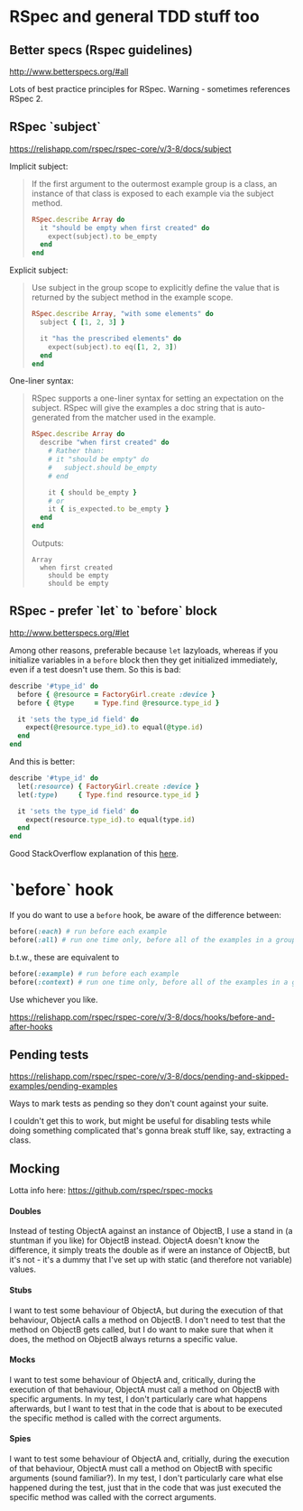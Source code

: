 # RSpec and general TDD stuff too

## Better specs (Rspec guidelines)

<http://www.betterspecs.org/#all>

Lots of best practice principles for RSpec. Warning - sometimes references RSpec 2.

## RSpec \`subject\`

<https://relishapp.com/rspec/rspec-core/v/3-8/docs/subject>

Implicit subject:
> If the first argument to the outermost example group is a class, an instance of that class is exposed to each example via the subject method.
> ```ruby
> RSpec.describe Array do
>   it "should be empty when first created" do
>     expect(subject).to be_empty
>   end
> end
> ```

Explicit subject:
> Use subject in the group scope to explicitly define the value that is returned by the subject method in the example scope.
> ```ruby
> RSpec.describe Array, "with some elements" do
>   subject { [1, 2, 3] }
> 
>   it "has the prescribed elements" do
>     expect(subject).to eq([1, 2, 3])
>   end
> end
> ```

One-liner syntax:
> RSpec supports a one-liner syntax for setting an expectation on the subject. RSpec will give the examples a doc string that is auto-generated from the matcher used in the example.
> ```ruby
> RSpec.describe Array do
>   describe "when first created" do
>     # Rather than:
>     # it "should be empty" do
>     #   subject.should be_empty
>     # end
> 
>     it { should be_empty }
>     # or
>     it { is_expected.to be_empty }
>   end
> end
> ```
> Outputs:
> ```
> Array
>   when first created
>     should be empty
>     should be empty
> ```

## RSpec - prefer \`let\` to \`before\` block

<http://www.betterspecs.org/#let>

Among other reasons, preferable because `let` lazyloads, whereas if you initialize variables in a `before` block then they get initialized immediately, even if a test doesn't use them. So this is bad:

```ruby
describe '#type_id' do
  before { @resource = FactoryGirl.create :device }
  before { @type     = Type.find @resource.type_id }

  it 'sets the type_id field' do
    expect(@resource.type_id).to equal(@type.id)
  end
end
```

And this is better:

```ruby
describe '#type_id' do
  let(:resource) { FactoryGirl.create :device }
  let(:type)     { Type.find resource.type_id }

  it 'sets the type_id field' do
    expect(resource.type_id).to equal(type.id)
  end
end
```

Good StackOverflow explanation of this [here](https://stackoverflow.com/questions/5359558/when-to-use-rspec-let/5359979#5359979).

# \`before\` hook

If you do want to use a `before` hook, be aware of the difference between:

```ruby
before(:each) # run before each example
before(:all) # run one time only, before all of the examples in a group
```

b.t.w., these are equivalent to

```ruby
before(:example) # run before each example
before(:context) # run one time only, before all of the examples in a group
```

Use whichever you like.

<https://relishapp.com/rspec/rspec-core/v/3-8/docs/hooks/before-and-after-hooks>

## Pending tests

<https://relishapp.com/rspec/rspec-core/v/3-8/docs/pending-and-skipped-examples/pending-examples>

Ways to mark tests as pending so they don't count against your suite.

I couldn't get this to work, but might be useful for disabling tests while doing something complicated that's gonna break stuff like, say, extracting a class.


## Mocking

Lotta info here: <https://github.com/rspec/rspec-mocks>

#### Doubles

Instead of testing ObjectA against an instance of ObjectB, I use a stand in (a stuntman if you like) for ObjectB instead. ObjectA doesn't know the difference, it simply treats the double as if were an instance of ObjectB, but it's not - it's a dummy that I've set up with static (and therefore not variable) values.

#### Stubs

I want to test some behaviour of ObjectA, but during the execution of that behaviour, ObjectA calls a method on ObjectB. I don't need to test that the method on ObjectB gets called, but I do want to make sure that when it does, the method on ObjectB always returns a specific value.

#### Mocks

I want to test some behaviour of ObjectA and, critically, during the execution of that behaviour, ObjectA must call a method on ObjectB with specific arguments. In my test, I don't particularly care what happens afterwards, but I want to test that in the code that is about to be executed the specific method is called with the correct arguments.

#### Spies

I want to test some behaviour of ObjectA and, critially, during the execution of that behaviour, ObjectA must call a method on ObjectB with specific arguments (sound familiar?). In my test, I don't particularly care what else happened during the test, just that in the code that was just executed the specific method was called with the correct arguments.
